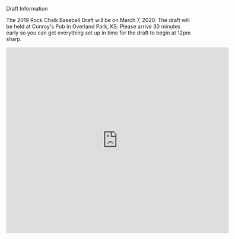 Draft Information
<p>
The 2019 Rock Chalk Baseball Draft will be on March 7, 2020. The draft will be held at Conroy's Pub in Overland Park, KS. Please arrive 30 minutes early so you can get everything set up in time for the draft to begin at 12pm sharp.
<p>
<p>
<div class="mapouter"><div class="gmap_canvas"><iframe width="600" height="500" id="gmap_canvas" src="https://maps.google.com/maps?q=Conroy's%20Pub%2C%205285%20W%2095th%20St%2C%20Overland%20Park%2C%20KS%2066207&t=&z=13&ie=UTF8&iwloc=&output=embed" frameborder="0" scrolling="no" marginheight="0" marginwidth="0"></iframe><a href="https://ultimatewp.net">responsive wp theme</a></div><style>.mapouter{position:relative;text-align:right;height:500px;width:600px;}.gmap_canvas {overflow:hidden;background:none!important;height:500px;width:600px;}</style></div>